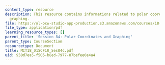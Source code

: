 ```yaml
---
content_type: resource
description: This resource contains informations related to polar coordinates and
  graphing.
file: https://ol-ocw-studio-app-production.s3.amazonaws.com/courses/18-01sc-single-variable-calculus-fall-2010/958d7ea5f505b8ed797787befee0e4a4_MIT18_01SCF10_Ses84c.pdf
file_type: application/pdf
learning_resource_types: []
parent_title: 'Session 84: Polar Coordinates and Graphing'
parent_type: CourseSection
resourcetype: Document
title: MIT18_01SCF10_Ses84c.pdf
uid: 958d7ea5-f505-b8ed-7977-87befee0e4a4
---
```

